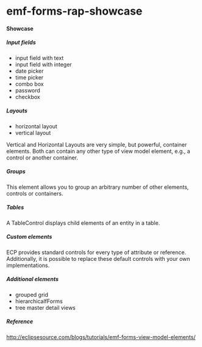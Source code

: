 emf-forms-rap-showcase
======================

#### Showcase

##### Input fields
* input field with text
* input field with integer
* date picker
* time picker
* combo box
* password
* checkbox

##### Layouts
* horizontal layout 
* vertical layout 

Vertical and Horizontal Layouts are very simple, but powerful, container elements. Both can contain any other type of view model element, e.g., a control or another container. 

##### Groups
This element allows you to group an arbitrary number of other elements, controls or containers.

##### Tables
A TableControl displays child elements of an entity in a table.

##### Custom elements
ECP provides standard controls for every type of attribute or reference. Additionally, it is possible to replace these default controls with your own implementations. 

##### Additional elements
* grouped grid
* hierarchicalfForms
* tree master detail views

##### Reference
http://eclipsesource.com/blogs/tutorials/emf-forms-view-model-elements/
